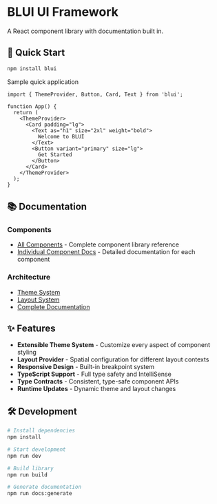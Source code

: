 # BLUI UI Framework

A React component library with documentation built in.

## 🚀 Quick Start

```bash
npm install blui
```

Sample quick application
```tsx
import { ThemeProvider, Button, Card, Text } from 'blui';

function App() {
  return (
    <ThemeProvider>
      <Card padding="lg">
        <Text as="h1" size="2xl" weight="bold">
          Welcome to BLUI
        </Text>
        <Button variant="primary" size="lg">
          Get Started
        </Button>
      </Card>
    </ThemeProvider>
  );
}
```

## 📚 Documentation

### Components
- [All Components](./docs/components/README.md) - Complete component library reference
- [Individual Component Docs](./docs/components/) - Detailed documentation for each component

### Architecture
- [Theme System](./docs/themes/README.md)
- [Layout System](./docs/layouts/README.md)
- [Complete Documentation](./docs/README.md)

## ✨ Features

- **Extensible Theme System** - Customize every aspect of component styling
- **Layout Provider** - Spatial configuration for different layout contexts
- **Responsive Design** - Built-in breakpoint system
- **TypeScript Support** - Full type safety and IntelliSense
- **Type Contracts** - Consistent, type-safe component APIs
- **Runtime Updates** - Dynamic theme and layout changes

## 🛠️ Development

```bash
# Install dependencies
npm install

# Start development
npm run dev

# Build library
npm run build

# Generate documentation
npm run docs:generate
```
